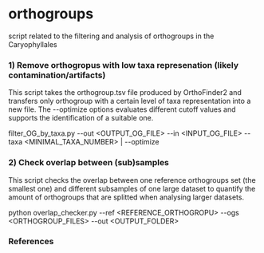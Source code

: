 # orthogroups
script related to the filtering and analysis of orthogroups in the Caryophyllales


### 1) Remove orthogropus with low taxa represenation (likely contamination/artifacts) ###

This script takes the orthogroup.tsv file produced by OrthoFinder2 and transfers only orthogroup with a certain level of taxa representation into a new file. The --optimize options evaluates different cutoff values and supports the identification of a suitable one.

filter_OG_by_taxa.py
							--out <OUTPUT_OG_FILE>
							--in <INPUT_OG_FILE>
							--taxa <MINIMAL_TAXA_NUMBER> | --optimize


### 2) Check overlap between (sub)samples ###

This script checks the overlap between one reference orthogroups set (the smallest one) and different subsamples of one large dataset to quantify the amount of orthogroups that are splitted when analysing larger datasets.

python overlap_checker.py
							--ref <REFERENCE_ORTHOGROPU>
							--ogs <ORTHOGROUP_FILES>
							--out <OUTPUT_FOLDER>



### References ###


